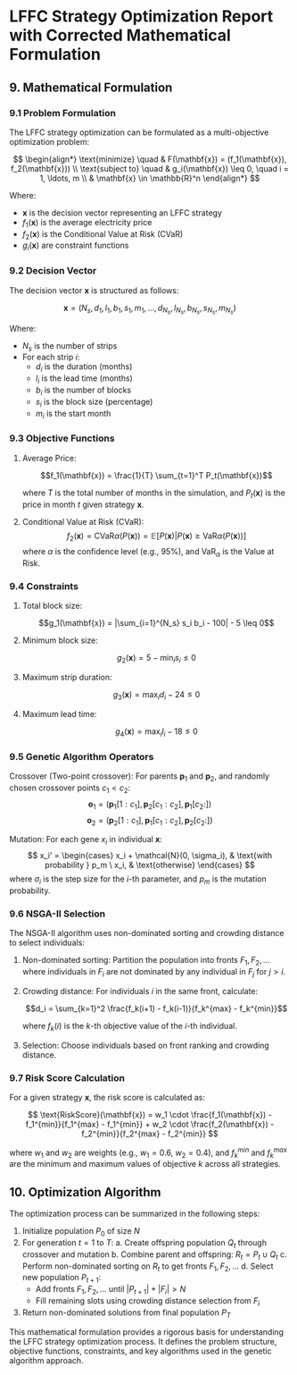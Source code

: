 # LFFC Strategy Optimization Report with Corrected Mathematical Formulation

## 9. Mathematical Formulation

### 9.1 Problem Formulation

The LFFC strategy optimization can be formulated as a multi-objective optimization problem:

$$
\begin{align*}
\text{minimize} \quad & F(\mathbf{x}) = (f_1(\mathbf{x}), f_2(\mathbf{x})) \\
\text{subject to} \quad & g_i(\mathbf{x}) \leq 0, \quad i = 1, \ldots, m \\
& \mathbf{x} \in \mathbb{R}^n
\end{align*}
$$

Where:
- $\mathbf{x}$ is the decision vector representing an LFFC strategy
- $f_1(\mathbf{x})$ is the average electricity price
- $f_2(\mathbf{x})$ is the Conditional Value at Risk (CVaR)
- $g_i(\mathbf{x})$ are constraint functions

### 9.2 Decision Vector

The decision vector $\mathbf{x}$ is structured as follows:

$$
\mathbf{x} = (N_s, d_1, l_1, b_1, s_1, m_1, \ldots, d_{N_s}, l_{N_s}, b_{N_s}, s_{N_s}, m_{N_s})
$$

Where:
- $N_s$ is the number of strips
- For each strip $i$:
  - $d_i$ is the duration (months)
  - $l_i$ is the lead time (months)
  - $b_i$ is the number of blocks
  - $s_i$ is the block size (percentage)
  - $m_i$ is the start month

### 9.3 Objective Functions

1. Average Price:

   $$f_1(\mathbf{x}) = \frac{1}{T} \sum_{t=1}^T P_t(\mathbf{x})$$

   where $T$ is the total number of months in the simulation, and $P_t(\mathbf{x})$ is the price in month $t$ given strategy $\mathbf{x}$.

2. Conditional Value at Risk (CVaR):
$$f_2(\mathbf{x}) = \text{CVaR}\alpha(P(\mathbf{x})) = \mathbb{E}[P(\mathbf{x}) | P(\mathbf{x}) \geq \text{VaR}\alpha(P(\mathbf{x}))]$$
where $\alpha$ is the confidence level (e.g., 95%), and $\text{VaR}_\alpha$ is the Value at Risk.

### 9.4 Constraints

1. Total block size:

   $$g_1(\mathbf{x}) = |\sum_{i=1}^{N_s} s_i b_i - 100| - 5 \leq 0$$

2. Minimum block size:

   $$g_2(\mathbf{x}) = 5 - \min_{i} s_i \leq 0$$

3. Maximum strip duration:

   $$g_3(\mathbf{x}) = \max_{i} d_i - 24 \leq 0$$

4. Maximum lead time:

   $$g_4(\mathbf{x}) = \max_{i} l_i - 18 \leq 0$$

### 9.5 Genetic Algorithm Operators

Crossover (Two-point crossover):
For parents $\mathbf{p}_1$ and $\mathbf{p}_2$, and randomly chosen crossover points $c_1 < c_2$:
$$\mathbf{o}_1 = (\mathbf{p}_1[1:c_1], \mathbf{p}_2[c_1:c_2], \mathbf{p}_1[c_2:])$$
$$\mathbf{o}_2 = (\mathbf{p}_2[1:c_1], \mathbf{p}_1[c_1:c_2], \mathbf{p}_2[c_2:])$$

Mutation:
For each gene $x_i$ in individual $\mathbf{x}$:
$$
x_i' =
\begin{cases}
x_i + \mathcal{N}(0, \sigma_i), & \text{with probability } p_m \
x_i, & \text{otherwise}
\end{cases}
$$
where $\sigma_i$ is the step size for the $i$-th parameter, and $p_m$ is the mutation probability.

### 9.6 NSGA-II Selection

The NSGA-II algorithm uses non-dominated sorting and crowding distance to select individuals:

1. Non-dominated sorting: Partition the population into fronts $F_1, F_2, \ldots$ where individuals in $F_i$ are not dominated by any individual in $F_j$ for $j > i$.

2. Crowding distance: For individuals $i$ in the same front, calculate:

   $$d_i = \sum_{k=1}^2 \frac{f_k(i+1) - f_k(i-1)}{f_k^{max} - f_k^{min}}$$

   where $f_k(i)$ is the $k$-th objective value of the $i$-th individual.

3. Selection: Choose individuals based on front ranking and crowding distance.

### 9.7 Risk Score Calculation

For a given strategy $\mathbf{x}$, the risk score is calculated as:

$$
\text{RiskScore}(\mathbf{x}) = w_1 \cdot \frac{f_1(\mathbf{x}) - f_1^{min}}{f_1^{max} - f_1^{min}} + w_2 \cdot \frac{f_2(\mathbf{x}) - f_2^{min}}{f_2^{max} - f_2^{min}}
$$

where $w_1$ and $w_2$ are weights (e.g., $w_1 = 0.6$, $w_2 = 0.4$), and $f_k^{min}$ and $f_k^{max}$ are the minimum and maximum values of objective $k$ across all strategies.

## 10. Optimization Algorithm

The optimization process can be summarized in the following steps:

1. Initialize population $P_0$ of size $N$
2. For generation $t = 1$ to $T$:
   a. Create offspring population $Q_t$ through crossover and mutation
   b. Combine parent and offspring: $R_t = P_t \cup Q_t$
   c. Perform non-dominated sorting on $R_t$ to get fronts $F_1, F_2, \ldots$
   d. Select new population $P_{t+1}$:
      - Add fronts $F_1, F_2, \ldots$ until $|P_{t+1}| + |F_i| > N$
      - Fill remaining slots using crowding distance selection from $F_i$
3. Return non-dominated solutions from final population $P_T$

This mathematical formulation provides a rigorous basis for understanding the LFFC strategy optimization process. It defines the problem structure, objective functions, constraints, and key algorithms used in the genetic algorithm approach.
